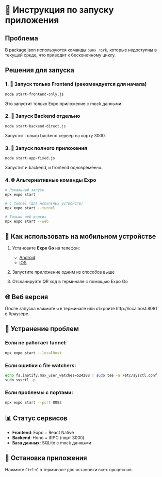 # 🚀 Инструкция по запуску приложения

## Проблема
В package.json используются команды `bunx rork`, которые недоступны в текущей среде, что приводит к бесконечному циклу.

## Решения для запуска

### 1. 📱 Запуск только Frontend (рекомендуется для начала)
```bash
node start-frontend-only.js
```
Это запустит только Expo приложение с mock данными.

### 2. 🔧 Запуск Backend отдельно
```bash
node start-backend-direct.js
```
Запустит только backend сервер на порту 3000.

### 3. 🎯 Запуск полного приложения
```bash
node start-app-fixed.js
```
Запустит и backend, и frontend одновременно.

### 4. 🌐 Альтернативные команды Expo
```bash
# Локальный запуск
npx expo start

# С tunnel (для мобильных устройств)
npx expo start --tunnel

# Только веб версия
npx expo start --web
```

## 📱 Как использовать на мобильном устройстве

1. Установите **Expo Go** на телефон:
   - [Android](https://play.google.com/store/apps/details?id=host.exp.exponent)
   - [iOS](https://apps.apple.com/app/expo-go/id982107779)

2. Запустите приложение одним из способов выше

3. Отсканируйте QR код в терминале с помощью Expo Go

## 🌐 Веб версия

После запуска нажмите `w` в терминале или откройте http://localhost:8081 в браузере.

## 🔧 Устранение проблем

### Если не работает tunnel:
```bash
npx expo start --localhost
```

### Если ошибки с file watchers:
```bash
echo fs.inotify.max_user_watches=524288 | sudo tee -a /etc/sysctl.conf
sudo sysctl -p
```

### Если проблемы с портами:
```bash
npx expo start --port 8082
```

## 📊 Статус сервисов

- **Frontend**: Expo + React Native
- **Backend**: Hono + tRPC (порт 3000)
- **База данных**: SQLite с mock данными

## 🛑 Остановка приложения

Нажмите `Ctrl+C` в терминале для остановки всех процессов.